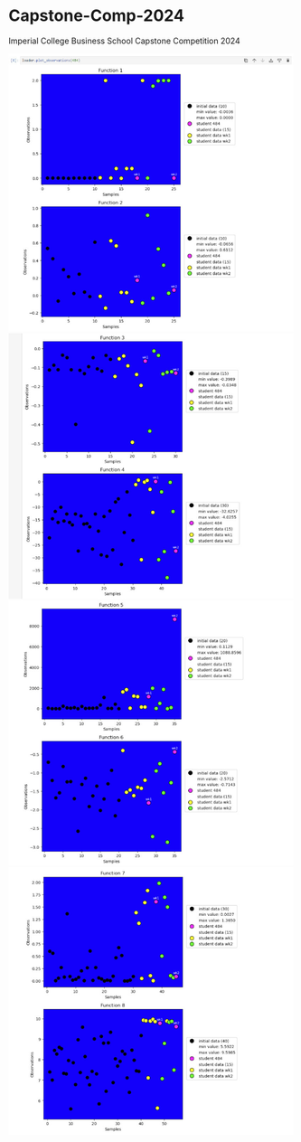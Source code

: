 # Capstone-Comp-2024
 Imperial College Business School Capstone Competition 2024


![Graph Function 1 & 2](docs/images/load_capstone_results-15.jpg?raw=true "Title")
![Graph Function 3 & 4](docs/images/load_capstone_results-16.jpg?raw=true "Title")
![Graph Function 5 & 6](docs/images/load_capstone_results-17.jpg?raw=true "Title")
![Graph Function 7 & 8](docs/images/load_capstone_results-18.jpg?raw=true "Title")
